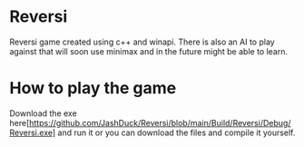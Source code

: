 # Reversi
 Reversi game created using c++ and winapi. There is also an AI to play against that will soon use minimax and in the future might be able to learn.

# How to play the game
 Download the exe here[https://github.com/JashDuck/Reversi/blob/main/Build/Reversi/Debug/Reversi.exe] and run it or you can download the files and compile it yourself.
